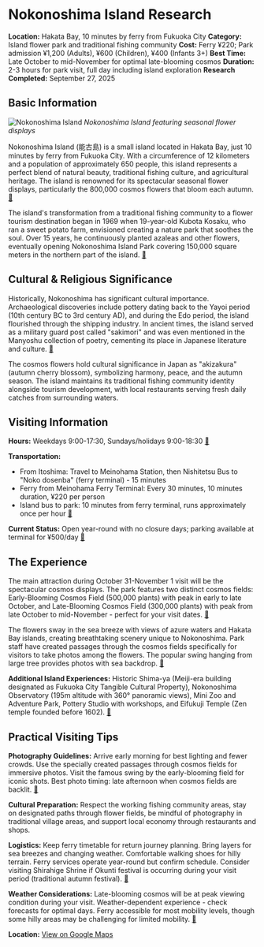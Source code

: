 # Nokonoshima Island Research

**Location:** Hakata Bay, 10 minutes by ferry from Fukuoka City
**Category:** Island flower park and traditional fishing community
**Cost:** Ferry ¥220; Park admission ¥1,200 (Adults), ¥600 (Children), ¥400 (Infants 3+)
**Best Time:** Late October to mid-November for optimal late-blooming cosmos
**Duration:** 2-3 hours for park visit, full day including island exploration
**Research Completed:** September 27, 2025

## Basic Information

![Nokonoshima Island](https://res-2.cloudinary.com/jnto/image/upload/w_750,h_503,c_fill,f_auto,fl_lossy,q_auto/v1516980370/fukuoka/Fukuoka2617_1.jpg)
*Nokonoshima Island featuring seasonal flower displays*

Nokonoshima Island (能古島) is a small island located in Hakata Bay, just 10 minutes by ferry from Fukuoka City. With a circumference of 12 kilometers and a population of approximately 650 people, this island represents a perfect blend of natural beauty, traditional fishing culture, and agricultural heritage. The island is renowned for its spectacular seasonal flower displays, particularly the 800,000 cosmos flowers that bloom each autumn. [🔗](https://www.japan.travel/en/spot/2165/)

The island's transformation from a traditional fishing community to a flower tourism destination began in 1969 when 19-year-old Kubota Kosaku, who ran a sweet potato farm, envisioned creating a nature park that soothes the soul. Over 15 years, he continuously planted azaleas and other flowers, eventually opening Nokonoshima Island Park covering 150,000 square meters in the northern part of the island. [🔗](https://nokonoshima.com/en)

## Cultural & Religious Significance

Historically, Nokonoshima has significant cultural importance. Archaeological discoveries include pottery dating back to the Yayoi period (10th century BC to 3rd century AD), and during the Edo period, the island flourished through the shipping industry. In ancient times, the island served as a military guard post called "sakimori" and was even mentioned in the Manyoshu collection of poetry, cementing its place in Japanese literature and culture. [🔗](https://gofukuoka.jp/articles/detail/778c0459-a30a-4b13-be48-a5d87fae6176)

The cosmos flowers hold cultural significance in Japan as "akizakura" (autumn cherry blossom), symbolizing harmony, peace, and the autumn season. The island maintains its traditional fishing community identity alongside tourism development, with local restaurants serving fresh daily catches from surrounding waters.

## Visiting Information

**Hours:** Weekdays 9:00-17:30, Sundays/holidays 9:00-18:30 [🔗](https://nokonoshima.com/en)

**Transportation:**
- From Itoshima: Travel to Meinohama Station, then Nishitetsu Bus to "Noko dosenba" (ferry terminal) - 15 minutes
- Ferry from Meinohama Ferry Terminal: Every 30 minutes, 10 minutes duration, ¥220 per person
- Island bus to park: 10 minutes from ferry terminal, runs approximately once per hour [🔗](https://www.crossroadfukuoka.jp/en/experience/12340)

**Current Status:** Open year-round with no closure days; parking available at terminal for ¥500/day [🔗](https://nokonoshima.com/en)

## The Experience

The main attraction during October 31-November 1 visit will be the spectacular cosmos displays. The park features two distinct cosmos fields: Early-Blooming Cosmos Field (500,000 plants) with peak in early to late October, and Late-Blooming Cosmos Field (300,000 plants) with peak from late October to mid-November - perfect for your visit dates. [🔗](https://www.fukuoka-now.com/en/nokonoshima-in-the-fall-an-island-of-beautiful-cosmos/)

The flowers sway in the sea breeze with views of azure waters and Hakata Bay islands, creating breathtaking scenery unique to Nokonoshima. Park staff have created passages through the cosmos fields specifically for visitors to take photos among the flowers. The popular swing hanging from large tree provides photos with sea backdrop. [🔗](https://www.gov-online.go.jp/eng/publicity/book/hlj/html/202209/202209_08_en.html)

**Additional Island Experiences:** Historic Shima-ya (Meiji-era building designated as Fukuoka City Tangible Cultural Property), Nokonoshima Observatory (195m altitude with 360° panoramic views), Mini Zoo and Adventure Park, Pottery Studio with workshops, and Eifukuji Temple (Zen temple founded before 1602). [🔗](https://www.crossroadfukuoka.jp/en/experience/12340)

## Practical Visiting Tips

**Photography Guidelines:** Arrive early morning for best lighting and fewer crowds. Use the specially created passages through cosmos fields for immersive photos. Visit the famous swing by the early-blooming field for iconic shots. Best photo timing: late afternoon when cosmos fields are backlit. [🔗](https://www.fukuoka-now.com/en/nokonoshima-in-the-fall-an-island-of-beautiful-cosmos/)

**Cultural Preparation:** Respect the working fishing community areas, stay on designated paths through flower fields, be mindful of photography in traditional village areas, and support local economy through restaurants and shops.

**Logistics:** Keep ferry timetable for return journey planning. Bring layers for sea breezes and changing weather. Comfortable walking shoes for hilly terrain. Ferry services operate year-round but confirm schedule. Consider visiting Shirahige Shrine if Okunti festival is occurring during your visit period (traditional autumn festival). [🔗](https://gofukuoka.jp/articles/detail/778c0459-a30a-4b13-be48-a5d87fae6176)

**Weather Considerations:** Late-blooming cosmos will be at peak viewing condition during your visit. Weather-dependent experience - check forecasts for optimal days. Ferry accessible for most mobility levels, though some hilly areas may be challenging for limited mobility. [🔗](https://nokonoshima.com/en)

**Location:** [View on Google Maps](https://maps.google.com/maps?q=33.626389,130.301667)

